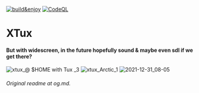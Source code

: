[![build&enjoy](https://github.com/koutsie/xtux/actions/workflows/c-cpp.yml/badge.svg?branch=main)](https://github.com/koutsie/xtux/actions/workflows/c-cpp.yml)
[![CodeQL](https://github.com/koutsie/xtux/actions/workflows/codeql-analysis.yml/badge.svg)](https://github.com/koutsie/xtux/actions/workflows/codeql-analysis.yml)

# XTux 
#### But with widescreen, in the future hopefully sound & maybe even sdl if we get there?

![xtux_@ $HOME with Tux _3](https://user-images.githubusercontent.com/18449778/147806520-557e5dd0-3727-466e-a353-19343687231e.png)
![xtux_Arctic_1](https://user-images.githubusercontent.com/18449778/147806349-fe12efbc-d19b-4656-9135-dbbf1dbd8307.png)
![2021-12-31_08-05](https://user-images.githubusercontent.com/18449778/147806532-eb2c73ac-d4b6-4941-ba6b-e8adb7e3b3c5.png)


###### Original readme at og.md.
